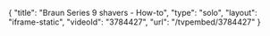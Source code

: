 {
    "title": "Braun Series 9 shavers - How-to",
    "type": "solo",
    "layout": "iframe-static",
    "videoId": "3784427",
    "url": "\/tvpembed\/3784427"
}